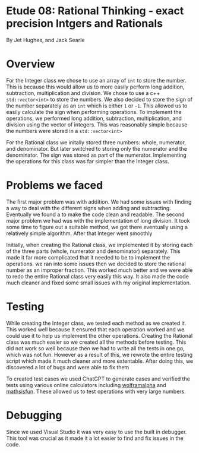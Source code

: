 # Etude 08: Rational Thinking - exact precision Intgers and Rationals
By Jet Hughes, and Jack Searle

# Overview
For the Integer class we chose to use an array of `int` to store the number. This is because this would allow us to more easily perform long addition, subtraction, multiplication and division. We chose to use a c++ `std::vector<int>` to store the numbers. We also decided to store the sign of the number separately as an `int` which is either `1` or `-1`. This allowed us to easily calculate the sign when performing operations. To implement the operations, we performed long addition, subtraction, multiplication, and division using the vector of integers. This was reasonably simple because the numbers were stored in a `std::vector<int>`

For the Rational class we initally stored three numbers: whole, numerator, and denominator. But later switched to storing only the numerator and the denominator. The sign was stored as part of the numerator. Implementing the operations for this class was far simpler than the Integer class.

# Problems we faced
The first major problem was with addition. We had some issues with finding a way to deal with the different signs when adding and subtracting. Eventually we found a to make the code clean and readable. The second major problem we had was with the implementation of long division. It took some time to figure out a suitable method, we got there eventually using a relatively simple algorithm. After that Integer went smoothly

Initially, when creating the Rational class, we implemented it by storing each of the three parts (whole, numerator and denominator) separately. This made it far more complicated that it needed to be to implement the operations. we ran into some issues then we decided to store the rational number as an improper fraction. This worked much better and we were able to redo the entire Rational class very easily this way. It also made the code much cleaner and fixed some small issues with my original implementation.

# Testing
While creating the Integer class, we tested each method as we created it. This worked well because It ensured that each operation worked and we could use it to help us implement the other operations. Creating the Rational class was much easier so we created all the methods before testing. This did not work so well because then we had to write all the tests in one go, which was not fun. However as a result of this, we rewrote the entire testing script which made it much cleaner and more extentable. After doing this, we discovered a lot of bugs and were able to fix them

To created test cases we used ChatGPT to generate cases and verified the tests using various online calculators including [wolframalpha](https://www.wolframalpha.com) and [mathsisfun](https://www.mathsisfun.com/calculator-precision.html). These allowed us to test operations with very large numbers.

# Debugging
Since we used Visual Studio it was very easy to use the built in debugger. This tool was crucial as it made it a lot easier to find and fix issues in the code.